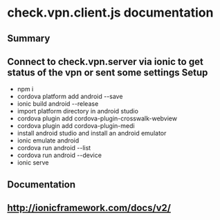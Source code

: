 ﻿check.vpn.client.js documentation
======================
Summary
-------
Connect to check.vpn.server via ionic to get status of the vpn or sent some settings 
Setup
-------
- npm i
- cordova platform add android --save
- ionic build android --release
- import platform directory in android studio
- cordova plugin add cordova-plugin-crosswalk-webview
- cordova plugin add cordova-plugin-medi
- install android studio and install an android emulator
- ionic emulate android
- cordova run android --list
- cordova run android --device
- ionic serve

Documentation
-------
http://ionicframework.com/docs/v2/
------------


